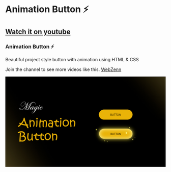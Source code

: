 # Animation Button ⚡

## [Watch it on youtube](https://youtu.be/cIKhz0VxXRA?si=kxH5at6TusFV0QpP)
### Animation Button ⚡

Beautiful project style button with animation using HTML & CSS

Join the channel to see more videos like this. [WebZenn](https://www.youtube.com/@WebZenn)

![](/cover.gold-button.jpg)
